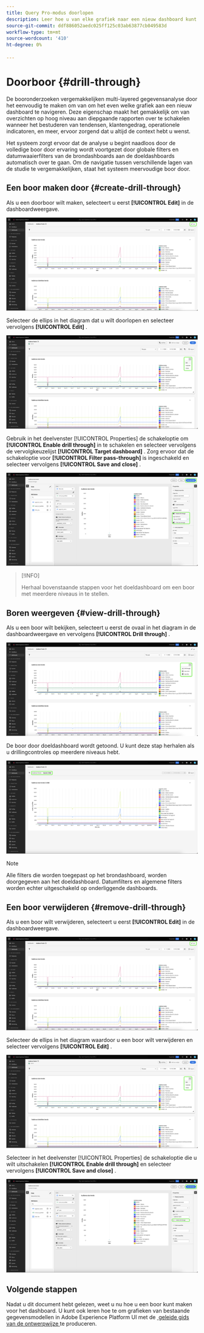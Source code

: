 ```yaml
---
title: Query Pro-modus doorlopen
description: Leer hoe u van elke grafiek naar een nieuw dashboard kunt navigeren om uw gegevens te verkennen aan de hand van een boor door.
source-git-commit: ddf886052aedc025ff125c03ab63877cb049583d
workflow-type: tm+mt
source-wordcount: '410'
ht-degree: 0%

---
```


# Doorboor {#drill-through}

De booronderzoeken vergemakkelijken multi-layered gegevensanalyse door het eenvoudig te maken om van om het even welke grafiek aan een nieuw dashboard te navigeren. Deze eigenschap maakt het gemakkelijk om van overzichten op hoog niveau aan diepgaande rapporten over te schakelen wanneer het bestuderen van tendensen, klantengedrag, operationele indicatoren, en meer, ervoor zorgend dat u altijd de context hebt u wenst.

Het systeem zorgt ervoor dat de analyse u begint naadloos door de volledige boor door ervaring wordt voortgezet door globale filters en datumwaaierfilters van de brondashboards aan de doeldashboards automatisch over te gaan. Om de navigatie tussen verschillende lagen van de studie te vergemakkelijken, staat het systeem meervoudige boor door.

## Een boor maken door {#create-drill-through}

Als u een doorboor wilt maken, selecteert u eerst **[!UICONTROL Edit]** in de dashboardweergave.

![&#x200B; A douanedashboard met Edit benadrukte.](../images/sql-insights-query-pro-mode/drill-through.png)

Selecteer de ellips in het diagram dat u wilt doorlopen en selecteer vervolgens **[!UICONTROL Edit]** .

![&#x200B; een grafiek die het elliptische menu met uitgezocht geeft tonen.](../images/sql-insights-query-pro-mode/drill-through-chart-edit.png)

Gebruik in het deelvenster [!UICONTROL Properties] de schakeloptie om **[!UICONTROL Enable drill through]** in te schakelen en selecteer vervolgens de vervolgkeuzelijst **[!UICONTROL Target dashboard]** . Zorg ervoor dat de schakeloptie voor **[!UICONTROL Filter pass-through]** is ingeschakeld en selecteer vervolgens **[!UICONTROL Save and close]** .

![&#x200B; de eigenschappen van de Grafiek paneel met toelaten boor door, benadrukt het dashboard van het Doel, en de aangewezen pas-door van de Filter.](../images/sql-insights-query-pro-mode/drill-through-chart-properties.png)

>[!INFO]
>
>Herhaal bovenstaande stappen voor het doeldashboard om een boor met meerdere niveaus in te stellen.

## Boren weergeven {#view-drill-through}

Als u een boor wilt bekijken, selecteert u eerst de ovaal in het diagram in de dashboardweergave en vervolgens **[!UICONTROL Drill through]** .

![&#x200B; een grafiek die van A het elliptische menu met Boor door benadrukt toont.](../images/sql-insights-query-pro-mode/drill-through-chart-view.png)

De boor door doeldashboard wordt getoond. U kunt deze stap herhalen als u drillingcontroles op meerdere niveaus hebt.

![&#x200B; het doeldasboard dat met de boor door benadrukt wordt getoond.](../images/sql-insights-query-pro-mode/drill-through-target-dashboard.png)

>[!NOTE]
>
>Alle filters die worden toegepast op het brondashboard, worden doorgegeven aan het doeldashboard. Datumfilters en algemene filters worden echter uitgeschakeld op onderliggende dashboards.

## Een boor verwijderen {#remove-drill-through}

Als u een boor wilt verwijderen, selecteert u eerst **[!UICONTROL Edit]** in de dashboardweergave.

![&#x200B; A douanedashboard met Edit benadrukte.](../images/sql-insights-query-pro-mode/drill-through.png)

Selecteer de ellips in het diagram waardoor u een boor wilt verwijderen en selecteer vervolgens **[!UICONTROL Edit]** .

![&#x200B; een grafiek die het elliptische menu met uitgezocht geeft tonen.](../images/sql-insights-query-pro-mode/drill-through-chart-edit.png)

Selecteer in het deelvenster [!UICONTROL Properties] de schakeloptie die u wilt uitschakelen **[!UICONTROL Enable drill through]** en selecteer vervolgens **[!UICONTROL Save and close]** .

![&#x200B; de eigenschappen van de Grafiek paneel met knevel voor [!UICONTROL Enable drill through] wordt onbruikbaar gemaakt benadrukt.](../images/sql-insights-query-pro-mode/drill-through-disable.png)

## Volgende stappen

Nadat u dit document hebt gelezen, weet u nu hoe u een boor kunt maken voor het dashboard. U kunt ook leren hoe te om grafieken van bestaande gegevensmodellen in Adobe Experience Platform UI met de [&#x200B; geleide gids van de ontwerpwijze &#x200B;](../standard-dashboards.md) te produceren.
